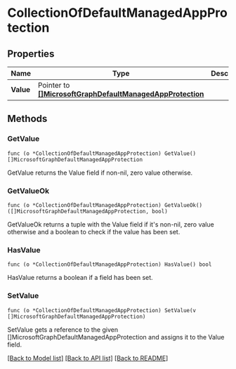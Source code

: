 # CollectionOfDefaultManagedAppProtection

## Properties

Name | Type | Description | Notes
------------ | ------------- | ------------- | -------------
**Value** | Pointer to [**[]MicrosoftGraphDefaultManagedAppProtection**](microsoft.graph.defaultManagedAppProtection.md) |  | [optional] 

## Methods

### GetValue

`func (o *CollectionOfDefaultManagedAppProtection) GetValue() []MicrosoftGraphDefaultManagedAppProtection`

GetValue returns the Value field if non-nil, zero value otherwise.

### GetValueOk

`func (o *CollectionOfDefaultManagedAppProtection) GetValueOk() ([]MicrosoftGraphDefaultManagedAppProtection, bool)`

GetValueOk returns a tuple with the Value field if it's non-nil, zero value otherwise
and a boolean to check if the value has been set.

### HasValue

`func (o *CollectionOfDefaultManagedAppProtection) HasValue() bool`

HasValue returns a boolean if a field has been set.

### SetValue

`func (o *CollectionOfDefaultManagedAppProtection) SetValue(v []MicrosoftGraphDefaultManagedAppProtection)`

SetValue gets a reference to the given []MicrosoftGraphDefaultManagedAppProtection and assigns it to the Value field.


[[Back to Model list]](../README.md#documentation-for-models) [[Back to API list]](../README.md#documentation-for-api-endpoints) [[Back to README]](../README.md)


